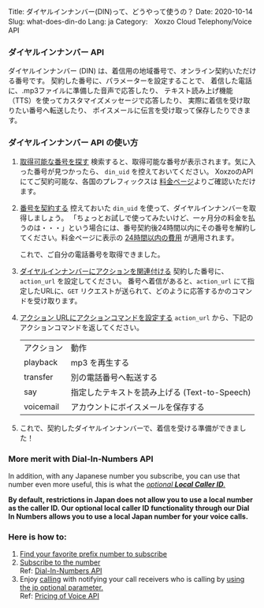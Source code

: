 Title: ダイヤルインナンバー(DIN)って、どうやって使うの？
Date: 2020-10-14
Slug: what-does-din-do
Lang: ja
Category:　Xoxzo Cloud Telephony/Voice API

### ダイヤルインナンバー API
ダイヤルインナンバー (DIN) は、着信用の地域番号で、オンライン契約いただける番号です。 
契約した番号に、パラメーターを設定することで、
着信した電話に、.mp3ファイルに準備した音声で応答したり、
テキスト読み上げ機能（TTS）を使ってカスタマイズメッセージで応答したり、
実際に着信を受け取りたい番号へ転送したり、
ボイスメールに伝言を受け取って保存したりできます。


### ダイヤルインナンバー API の使い方
1. [取得可能な番号を探す](https://docs.xoxzo.com/ja/din.html#finding-a-dial-in-number-via-api)
   検索すると、取得可能な番号が表示されます。気に入った番号が見つかったら、 `din_uid` を控えておいてください。
   XoxzoのAPIにてご契約可能な、各国のプレフィックスは [料金ページ](https://www.xoxzo.com/en/about/pricing/voice/#din)よりご確認いただけます。
   
2. [番号を契約する](https://docs.xoxzo.com/ja/din.html#subscribing-to-a-dial-in-number-via-api)
   控えておいた `din_uid` を使って、ダイヤルインナンバーを取得しましょう。 
   「ちょっとお試しで使ってみたいけど、一ヶ月分の料金を払うのは・・・」という場合には、番号契約後24時間以内にその番号を解約してください。料金ページに表示の
   [24時間以内の費用](https://www.xoxzo.com/ja/about/pricing/voice/#din) が適用されます。
   
   これで、ご自分の電話番号を取得できました。
   
3. [ダイヤルインナンバーにアクションを関連付ける](https://docs.xoxzo.com/ja/din.html#attach-an-action-to-the-dial-in-number-via-api)
   契約した番号に、`action_url` を設定してください。 
   番号へ着信があると、`action_url` にて指定したURLに、`GET` リクエストが送られて、どのように応答するかのコマンドを受け取ります。
   
4. [アクション URLにアクションコマンドを設定する](https://docs.xoxzo.com/ja/din.html#sample)
    `action_url` から、下記のアクションコマンドを返してください。
   <table frame-"box">
      <tr>
         <td>
         アクション
         </td>
         <td>
         動作
         </td>
      </tr>
      <tr>
         <td>
         playback
         </td>
         <td>
         mp3 を再生する
         </td>
      </tr>
      <tr>
         <td>
         transfer
         </td>
         <td>
         別の電話番号へ転送する
         </td>
      </tr>
      <tr>
         <td>
         say
         </td>
         <td>
         指定したテキストを読み上げる (Text-to-Speech)
         </td>
      </tr>      
      <tr>
         <td>
         voicemail
         </td>
         <td>
         アカウントにボイスメールを保存する
         </td>
      </tr>
   </table>

5. これで、契約したダイヤルインナンバーで、着信を受ける準備ができました！


### More merit with Dial-In-Numbers API
In addition, with any Japanese number you subscribe, you can use that number even more useful, this is what the [*optional **Local Caller ID**.*](https://www.xoxzo.com/en/about/voice-api/)

**By default, restrictions in Japan does not allow you to use a local number as the caller ID. Our optional local caller ID functionality through our Dial In Numbers allows you to use a local Japan number for your voice calls.**

### Here is how to:
1. [Find your favorite prefix number to subscribe](http://docs.xoxzo.com/en/din.html#finding-a-dial-in-number-via-api)
2. [Subscribe to the number](http://docs.xoxzo.com/en/din.html#subscribing-to-a-dial-in-number-via-api)</br>
Ref: [Dial-In-Numbers API](https://www.xoxzo.com/en/about/pricing/voice/#din)
3. Enjoy [calling](http://docs.xoxzo.com/en/voice.html#simple-playback-api) with notifying your call receivers who is calling by [using the jp optional parameter.](http://docs.xoxzo.com/ja/voice.html#jp-specific-optional-parameters)</br>
Ref: [Pricing of Voice API](https://www.xoxzo.com/en/about/pricing/voice/#outbound-call)

